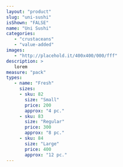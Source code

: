 ```yaml
---
layout: "product"
slug: "uni-sushi"
isShown: "FALSE"
name: "Uni Sushi"
categories:
   - "crustaceans"
   - "value-added"
images:
   - "http://placehold.it/400x400/000/fff"
description: >
   lorem
measure: "pack"
types: 
   - name: "Fresh"
     sizes: 
     - sku: 82
       size: "Small"
       price: 200
       approx: "4 pc."
     - sku: 83
       size: "Regular"
       price: 300
       approx: "8 pc."
     - sku: 84
       size: "Large"
       price: 400
       approx: "12 pc."
---
```

